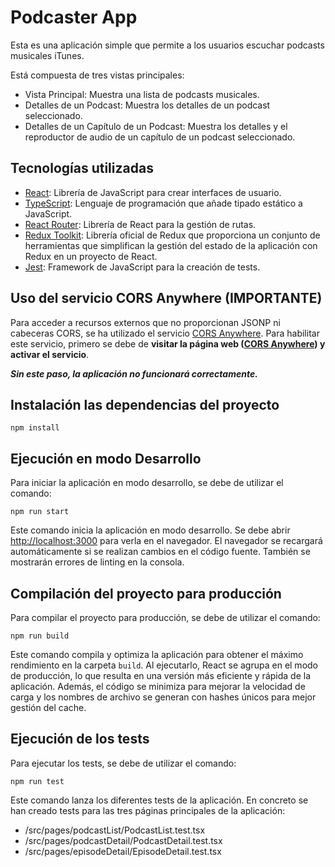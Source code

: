# Podcaster App

Esta es una aplicación simple que permite a los usuarios escuchar podcasts musicales iTunes. 

Está compuesta de tres vistas principales:

- Vista Principal: Muestra una lista de podcasts musicales.
- Detalles de un Podcast: Muestra los detalles de un podcast seleccionado.
- Detalles de un Capítulo de un Podcast: Muestra los detalles y el reproductor de audio de un capítulo de un podcast seleccionado.

## Tecnologías utilizadas

- [React](https://reactjs.org/): Librería de JavaScript para crear interfaces de usuario.
- [TypeScript](https://www.typescriptlang.org/): Lenguaje de programación que añade tipado estático a JavaScript.
- [React Router](https://reactrouter.com/): Librería de React para la gestión de rutas.
- [Redux Toolkit](https://redux-toolkit.js.org/): Librería oficial de Redux que proporciona un conjunto de herramientas que simplifican la gestión del estado de la aplicación con Redux en un proyecto de React.
- [Jest](https://jestjs.io/): Framework de JavaScript para la creación de tests.

## Uso del servicio CORS Anywhere (**IMPORTANTE**)

Para acceder a recursos externos que no proporcionan JSONP ni cabeceras CORS, se ha utilizado el servicio [CORS Anywhere](https://cors-anywhere.herokuapp.com/). Para habilitar este servicio, primero se debe de **visitar la página web ([CORS Anywhere](https://cors-anywhere.herokuapp.com/)) y activar el servicio**.

***Sin este paso, la aplicación no funcionará correctamente.***

## Instalación las dependencias del proyecto

```
npm install
```

## Ejecución en modo Desarrollo

Para iniciar la aplicación en modo desarrollo, se debe de utilizar el comando: 

```
npm run start
```

Este comando inicia la aplicación en modo desarrollo. Se debe abrir [http://localhost:3000](http://localhost:3000) para verla en el navegador.
El navegador se recargará automáticamente si se realizan cambios en el código fuente.
También se mostrarán errores de linting en la consola.

## Compilación del proyecto para producción

Para compilar el proyecto para producción, se debe de utilizar el comando: 

```
npm run build
```

Este comando compila y optimiza la aplicación para obtener el máximo rendimiento en la carpeta `build`. 
Al ejecutarlo, React se agrupa en el modo de producción, lo que resulta en una versión más eficiente y rápida de la aplicación. 
Además, el código se minimiza para mejorar la velocidad de carga y los nombres de archivo se generan con hashes únicos para mejor gestión del cache.

## Ejecución de los tests

Para ejecutar los tests, se debe de utilizar el comando: 

```
npm run test
```

Este comando lanza los diferentes tests de la aplicación.
En concreto se han creado tests para las tres páginas principales de la aplicación:

- /src/pages/podcastList/PodcastList.test.tsx
- /src/pages/podcastDetail/PodcastDetail.test.tsx
- /src/pages/episodeDetail/EpisodeDetail.test.tsx